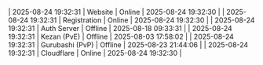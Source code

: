 | 2025-08-24 19:32:31 | Website | Online | 2025-08-24 19:32:30 |
| 2025-08-24 19:32:31 | Registration | Online | 2025-08-24 19:32:30 |
| 2025-08-24 19:32:31 | Auth Server | Offline | 2025-08-18 09:33:31 |
| 2025-08-24 19:32:31 | Kezan (PvE) | Offline | 2025-08-03 17:58:02 |
| 2025-08-24 19:32:31 | Gurubashi (PvP) | Offline | 2025-08-23 21:44:06 |
| 2025-08-24 19:32:31 | Cloudflare | Online | 2025-08-24 19:32:30 |

